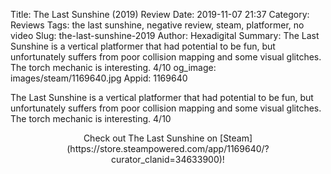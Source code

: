 Title: The Last Sunshine (2019) Review
Date: 2019-11-07 21:37
Category: Reviews
Tags: the last sunshine, negative review, steam, platformer, no video
Slug: the-last-sunshine-2019
Author: Hexadigital
Summary: The Last Sunshine is a vertical platformer that had potential to be fun, but unfortunately suffers from poor collision mapping and some visual glitches. The torch mechanic is interesting. 4/10
og_image: images/steam/1169640.jpg
Appid: 1169640

The Last Sunshine is a vertical platformer that had potential to be fun, but unfortunately suffers from poor collision mapping and some visual glitches. The torch mechanic is interesting. 4/10

<center>Check out The Last Sunshine on [Steam](https://store.steampowered.com/app/1169640/?curator_clanid=34633900)!</center>